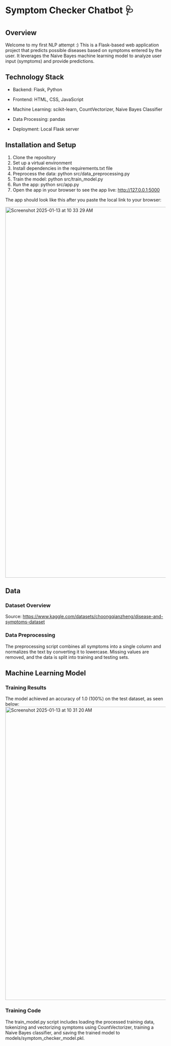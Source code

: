 # Symptom Checker Chatbot 🩺

## Overview

Welcome to my first NLP attempt :) This is a Flask-based web application project that predicts possible diseases based on symptoms entered by the user. It leverages the Naive Bayes machine learning model to analyze user input (symptoms) and provide predictions. 

## Technology Stack

- Backend: Flask, Python

- Frontend: HTML, CSS, JavaScript

- Machine Learning: scikit-learn, CountVectorizer, Naive Bayes Classifier

- Data Processing: pandas

- Deployment: Local Flask server

## Installation and Setup

1. Clone the repository
2. Set up a virtual environment
3. Install dependencies in the requirements.txt file
4. Preprocess the data: python src/data_preprocessing.py
5. Train the model: python src/train_model.py
6. Run the app: python src/app.py
8. Open the app in your browser to see the app live: http://127.0.0.1:5000

The app should look like this after you paste the local link to your browser:

   
<img width="1163" alt="Screenshot 2025-01-13 at 10 33 29 AM" src="https://github.com/user-attachments/assets/2556e4bd-85b1-43b0-aeef-7cf2bcd146e5" />



## Data

### Dataset Overview

Source: https://www.kaggle.com/datasets/choongqianzheng/disease-and-symptoms-dataset

### Data Preprocessing

The preprocessing script combines all symptoms into a single column and normalizes the text by converting it to lowercase. Missing values are removed, and the data is split into training and testing sets.

## Machine Learning Model
### Training Results

The model achieved an accuracy of 1.0 (100%) on the test dataset, as seen below:
<img width="920" alt="Screenshot 2025-01-13 at 10 31 20 AM" src="https://github.com/user-attachments/assets/f0f9f1ed-31c8-4455-9cee-0ae3789b95d7" />


### Training Code

The train_model.py script includes loading the processed training data, tokenizing and vectorizing symptoms using CountVectorizer, training a Naive Bayes classifier, and saving the trained model to models/symptom_checker_model.pkl.
